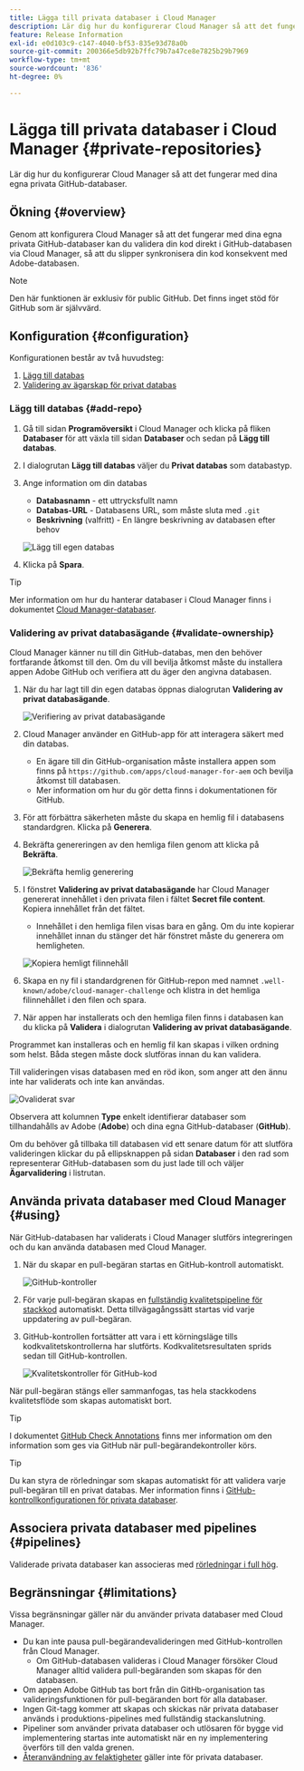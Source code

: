 ```yaml
---
title: Lägga till privata databaser i Cloud Manager
description: Lär dig hur du konfigurerar Cloud Manager så att det fungerar med dina egna privata GitHub-databaser.
feature: Release Information
exl-id: e0d103c9-c147-4040-bf53-835e93d78a0b
source-git-commit: 200366e5db92b7ffc79b7a47ce8e7825b29b7969
workflow-type: tm+mt
source-wordcount: '836'
ht-degree: 0%

---
```



# Lägga till privata databaser i Cloud Manager {#private-repositories}

Lär dig hur du konfigurerar Cloud Manager så att det fungerar med dina egna privata GitHub-databaser.

## Ökning {#overview}

Genom att konfigurera Cloud Manager så att det fungerar med dina egna privata GitHub-databaser kan du validera din kod direkt i GitHub-databasen via Cloud Manager, så att du slipper synkronisera din kod konsekvent med Adobe-databasen.

>[!NOTE]
>
>Den här funktionen är exklusiv för public GitHub. Det finns inget stöd för GitHub som är självvärd.

## Konfiguration {#configuration}

Konfigurationen består av två huvudsteg:

1. [Lägg till databas](#add-repo)
1. [Validering av ägarskap för privat databas](#validate-ownership)

### Lägg till databas {#add-repo}

1. Gå till sidan **Programöversikt** i Cloud Manager och klicka på fliken **Databaser** för att växla till sidan **Databaser** och sedan på **Lägg till databas**.

1. I dialogrutan **Lägg till databas** väljer du **Privat databas** som databastyp.

1. Ange information om din databas

   * **Databasnamn** - ett uttrycksfullt namn
   * **Databas-URL** - Databasens URL, som måste sluta med `.git`
   * **Beskrivning** (valfritt) - En längre beskrivning av databasen efter behov

   ![Lägg till egen databas](/help/assets/repositories/add-own-github.png)

1. Klicka på **Spara**.

>[!TIP]
>
>Mer information om hur du hanterar databaser i Cloud Manager finns i dokumentet [Cloud Manager-databaser](/help/managing-code/managing-repositories.md).

### Validering av privat databasägande {#validate-ownership}

Cloud Manager känner nu till din GitHub-databas, men den behöver fortfarande åtkomst till den. Om du vill bevilja åtkomst måste du installera appen Adobe GitHub och verifiera att du äger den angivna databasen.

1. När du har lagt till din egen databas öppnas dialogrutan **Validering av privat databasägande**.

   ![Verifiering av privat databasägande](/help/assets/repositories/private-repo-validate.png)

1. Cloud Manager använder en GitHub-app för att interagera säkert med din databas.
   * En ägare till din GitHub-organisation måste installera appen som finns på `https://github.com/apps/cloud-manager-for-aem` och bevilja åtkomst till databasen.
   * Mer information om hur du gör detta finns i dokumentationen för GitHub.

1. För att förbättra säkerheten måste du skapa en hemlig fil i databasens standardgren. Klicka på **Generera**.

1. Bekräfta genereringen av den hemliga filen genom att klicka på **Bekräfta**.

   ![Bekräfta hemlig generering](/help/assets/repositories/confirm-generation.png)

1. I fönstret **Validering av privat databasägande** har Cloud Manager genererat innehållet i den privata filen i fältet **Secret file content**. Kopiera innehållet från det fältet.

   * Innehållet i den hemliga filen visas bara en gång. Om du inte kopierar innehållet innan du stänger det här fönstret måste du generera om hemligheten.

   ![Kopiera hemligt filinnehåll](/help/assets/repositories/new-secret.png)

1. Skapa en ny fil i standardgrenen för GitHub-repon med namnet `.well-known/adobe/cloud-manager-challenge` och klistra in det hemliga filinnehållet i den filen och spara.

1. När appen har installerats och den hemliga filen finns i databasen kan du klicka på **Validera** i dialogrutan **Validering av privat databasägande**.

Programmet kan installeras och en hemlig fil kan skapas i vilken ordning som helst. Båda stegen måste dock slutföras innan du kan validera.

Till valideringen visas databasen med en röd ikon, som anger att den ännu inte har validerats och inte kan användas.

![Ovaliderat svar](/help/assets/repositories/unvalidated-repo.png)

Observera att kolumnen **Type** enkelt identifierar databaser som tillhandahålls av Adobe (**Adobe**) och dina egna GitHub-databaser (**GitHub**).

Om du behöver gå tillbaka till databasen vid ett senare datum för att slutföra valideringen klickar du på ellipsknappen på sidan **Databaser** i den rad som representerar GitHub-databasen som du just lade till och väljer **Ägarvalidering** i listrutan.

## Använda privata databaser med Cloud Manager {#using}

När GitHub-databasen har validerats i Cloud Manager slutförs integreringen och du kan använda databasen med Cloud Manager.

1. När du skapar en pull-begäran startas en GitHub-kontroll automatiskt.

   ![GitHub-kontroller](/help/assets/repositories/github-checks.png)

1. För varje pull-begäran skapas en [fullständig kvalitetspipeline för stackkod](/help/using/managing-pipelines.md) automatiskt. Detta tillvägagångssätt startas vid varje uppdatering av pull-begäran.

1. GitHub-kontrollen fortsätter att vara i ett körningsläge tills kodkvalitetskontrollerna har slutförts. Kodkvalitetsresultaten sprids sedan till GitHub-kontrollen.

   ![Kvalitetskontroller för GitHub-kod](/help/assets/repositories/github-code-quality.png)

När pull-begäran stängs eller sammanfogas, tas hela stackkodens kvalitetsflöde som skapas automatiskt bort.

>[!TIP]
>
>I dokumentet [GitHub Check Annotations](github-annotations.md) finns mer information om den information som ges via GitHub när pull-begärandekontroller körs.

>[!TIP]
>
>Du kan styra de rörledningar som skapas automatiskt för att validera varje pull-begäran till en privat databas. Mer information finns i [GitHub-kontrollkonfigurationen för privata databaser](github-check-config.md).

## Associera privata databaser med pipelines {#pipelines}

Validerade privata databaser kan associeras med [rörledningar i full hög](/help/overview/ci-cd-pipelines.md).

## Begränsningar {#limitations}

Vissa begränsningar gäller när du använder privata databaser med Cloud Manager.

* Du kan inte pausa pull-begärandevalideringen med GitHub-kontrollen från Cloud Manager.
   * Om GitHub-databasen valideras i Cloud Manager försöker Cloud Manager alltid validera pull-begäranden som skapas för den databasen.
* Om appen Adobe GitHub tas bort från din GitHb-organisation tas valideringsfunktionen för pull-begäranden bort för alla databaser.
* Ingen Git-tagg kommer att skapas och skickas när privata databaser används i produktions-pipelines med fullständig stackanslutning.
* Pipeliner som använder privata databaser och utlösaren för bygge vid implementering startas inte automatiskt när en ny implementering överförs till den valda grenen.
* [Återanvändning av felaktigheter](/help/getting-started/project-setup.md#build-artifact-reuse) gäller inte för privata databaser.
